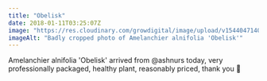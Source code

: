 ```yaml
---
title: "Obelisk"
date: 2018-01-11T03:25:07Z
image: "https://res.cloudinary.com/growdigital/image/upload/v1544047140/amelanchier-obelisk-27854895259.jpg"
imageAlt: "Badly cropped photo of Amelanchier alnifolia 'Obelisk'"
---
```


Amelanchier alnifolia 'Obelisk' arrived from @ashnurs today, very professionally packaged, healthy plant, reasonably priced, thank you 🙂
